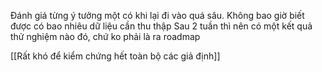 Đánh giá từng ý tưởng một có khi lại đi vào quá sâu. Không bao giờ biết được có bao nhiêu dữ liệu cần thu thập
Sau 2 tuần thì nên có một kết quả thử nghiệm nào đó, chứ ko phải là ra roadmap

[[Rất khó để kiểm chứng hết toàn bộ các giả định]] 